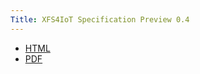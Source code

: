```yaml
---
Title: XFS4IoT Specification Preview 0.4
---
```


- [HTML](html/index.html)
- [PDF](pdf/xfs4iot.pdf)


